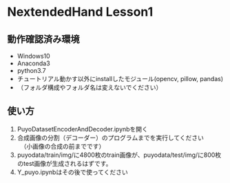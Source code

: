 # NextendedHand Lesson1

## 動作確認済み環境
- Windows10
- Anaconda3
- python3.7
- チュートリアル動かす以外にinstallしたモジュール(opencv, pillow, pandas) 
- （フォルダ構成やフォルダ名は変えないでください）

## 使い方
1. PuyoDatasetEncoderAndDecoder.ipynbを開く
2. 合成画像の分割（デコーダー）のプログラムまでを実行してください  
　（小画像の合成の前までです）
3. puyodata/train/img/に4800枚のtrain画像が、puyodata/test/img/に800枚のtest画像が生成されるはずです。
4. Y_puyo.ipynbはその後で使ってください
